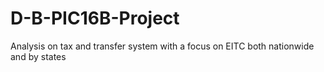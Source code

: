 # D-B-PIC16B-Project
Analysis on tax and transfer system with a focus on EITC both nationwide and by states
